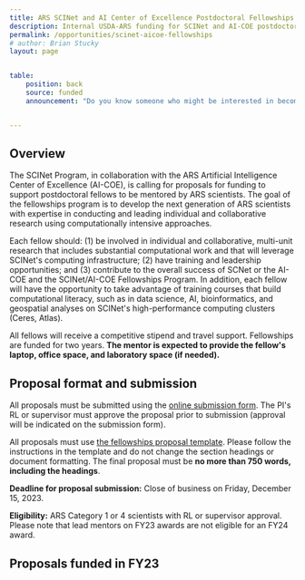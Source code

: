 ```yaml
---
title: ARS SCINet and AI Center of Excellence Postdoctoral Fellowships Program (FY24)
description: Internal USDA-ARS funding for SCINet and AI-COE postdoctoral fellowships.
permalink: /opportunities/scinet-aicoe-fellowships
# author: Brian Stucky 
layout: page


table:
    position: back
    source: funded
    announcement: "Do you know someone who might be interested in becoming an ORISE Fellow with SCINet or the AI Center of Excellence? Contact the mentor listed above."


---
```



## Overview

The SCINet Program, in collaboration with the ARS Artificial Intelligence Center of Excellence (AI-COE), is calling for proposals for funding to support postdoctoral fellows to be mentored by ARS scientists. The goal of the fellowships program is to develop the next generation of ARS scientists with expertise in conducting and leading individual and collaborative research using computationally intensive approaches. 

Each fellow should: (1) be involved in individual and collaborative, multi-unit research that includes substantial computational work and that will leverage SCINet's computing infrastructure; (2) have training and leadership opportunities; and (3) contribute to the overall success of SCNet or the AI-COE and the SCINet/AI-COE Fellowships Program. In addition, each fellow will have the opportunity to take advantage of training courses that build computational literacy, such as in data science, AI, bioinformatics, and geospatial analyses on SCINet's high-performance computing clusters (Ceres, Atlas).

All fellows will receive a competitive stipend and travel support. Fellowships are funded for two years. **The mentor is expected to provide the fellow's laptop, office space, and laboratory space (if needed).**


## Proposal format and submission

All proposals must be submitted using the [online submission form](https://forms.office.com/g/D0PtZC7nS0). The PI's RL or supervisor must approve the proposal prior to submission (approval will be indicated on the submission form).

All proposals must use [the fellowships proposal template](https://usdagcc.sharepoint.com/:w:/s/REE-ARS-SCINetOffice/EcHJ_mpmo59CvP5Kv6OvOWsBgScm4E-sUTNC478EzbvEMg?e=Z7Ro0H). Please follow the instructions in the template and do not change the section headings or document formatting. The final proposal must be **no more than 750 words, including the headings**.
 
**Deadline for proposal submission:** Close of business on Friday, December 15, 2023.
 
**Eligibility:** ARS Category 1 or 4 scientists with RL or supervisor approval. Please note that lead mentors on FY23 awards are not eligible for an FY24 award.


## Proposals funded in FY23

